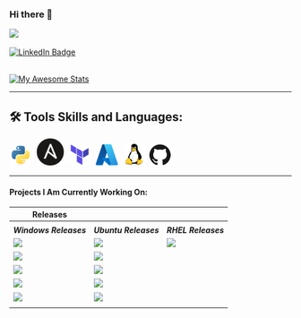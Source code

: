 ### Hi there 👋
![](https://komarev.com/ghpvc/?username=mrsteve81)

<div id="badges" align="left">
  <a href="https://www.linkedin.com/in/ron-mallory-12037a93/">
    <img src="https://img.shields.io/badge/LinkedIn-blue?style=for-the-badge&logo=linkedin&logoColor=white" alt="LinkedIn Badge"/>
  </a>
</div>
</br>

[![My Awesome Stats](https://awesome-github-stats.azurewebsites.net/user-stats/mrsteve81)](https://git.io/awesome-stats-card)

---
## :hammer_and_wrench: Tools Skills and Languages:
<div>
  <img src="https://github.com/devicons/devicon/blob/master/icons/python/python-original.svg" title="Python" alt="Python" width="40" height="40"/>&nbsp;
  <img src="https://github.com/devicons/devicon/blob/master/icons/ansible/ansible-original.svg" title="Ansible" alt="Ansible" width="50" height="50"/>&nbsp;
  <img src="https://github.com/devicons/devicon/blob/master/icons/terraform/terraform-original.svg" title="Terraform" alt="Terraform" width="40" height="40"/>&nbsp;
  <img src="https://github.com/devicons/devicon/blob/master/icons/azure/azure-original.svg" title="Azure" alt="Azure" width="40" height="40"/>&nbsp;
  <img src="https://github.com/devicons/devicon/blob/master/icons/linux/linux-original.svg" title="Linux" alt="Linux" width="40" height="40"/>&nbsp;
  <img src="https://github.com/devicons/devicon/blob/master/icons/github/github-original.svg"  title="Github" alt="Github" width="40" height="40"/>&nbsp;
</div>

---

#### Projects I Am Currently Working On:

| Releases |   |    |
|---|---|---|
| | |
| ***Windows Releases*** | ***Ubuntu Releases*** | ***RHEL Releases*** |
| [![][windows-2019-cis-shield]][windows-2019-cis]    | [![][ubuntu22-cis-shield]][ubuntu22-cis]    | [![][rhel8-cis-shield]][rhel8-cis] |
| [![][windows-2019-stig-shield]][windows-2019-stig]  | [![][ubuntu20-cis-shield]][ubuntu20-cis]    |
| [![][windows-2016-cis-shield]][windows-2016-cis]    | [![][ubuntu20-stig-shield]][ubuntu20-stig]  |
| [![][windows-2016-stig-shield]][windows-2016-stig]  | [![][ubuntu18-cis-shield]][ubuntu18-cis]    |
| [![][windows-2010-stig-shield]][windows-2010-stig]  | [![][ubuntu18-stig-shield]][ubuntu18-stig]  |
| | |

</br>

[windows-2016-cis]: https://github.com/ansible-lockdown/Windows-2016-CIS
[windows-2016-cis-shield]: https://img.shields.io/badge/Windows--2016--CIS-Repo-blue
[windows-2016-stig]: https://github.com/ansible-lockdown/Windows-2016-STIG
[windows-2016-stig-shield]: https://img.shields.io/badge/Windows--2016--STIG-Repo-blue
[windows-2019-cis]: https://github.com/ansible-lockdown/Windows-2019-CIS
[windows-2019-cis-shield]: https://img.shields.io/badge/Windows--2019--CIS-Repo-blue
[windows-2019-stig]: https://github.com/ansible-lockdown/Windows-2019-STIG
[windows-2019-stig-shield]: https://img.shields.io/badge/Windows--2019--STIG-Repo-blue
[windows-2010-stig]: https://github.com/ansible-lockdown/Windows-2010-STIG
[windows-2010-stig-shield]: https://img.shields.io/badge/Windows--2010--STIG-Repo-blue
[ubuntu20-cis]: https://github.com/ansible-lockdown/UBUNTU20-CIS
[ubuntu20-cis-shield]: https://img.shields.io/badge/Ubuntu20--CIS-Repo-blue
[ubuntu20-stig]: https://github.com/ansible-lockdown/UBUNTU20-STIG
[ubuntu20-stig-shield]: https://img.shields.io/badge/Ubuntu20--STIG-Repo-blue
[ubuntu22-cis]: https://github.com/ansible-lockdown/UBUNTU22-CIS
[ubuntu22-cis-shield]: https://img.shields.io/badge/Ubuntu22--CIS-Repo-blue
[ubuntu18-cis]: https://github.com/ansible-lockdown/UBUNTU18-CIS
[ubuntu18-cis-shield]: https://img.shields.io/badge/Ubuntu18--CIS-Repo-blue
[ubuntu18-stig]: https://github.com/ansible-lockdown/UBUNTU18-STIG
[ubuntu18-stig-shield]: https://img.shields.io/badge/Ubuntu18--STIG-Repo-blue
[rhel8-cis]: https://github.com/ansible-lockdown/RHEL8-CIS
[rhel8-cis-shield]: https://img.shields.io/badge/Rhel8--CIS-Repo-blue

<!--
**MrSteve81/mrsteve81** is a ✨ _special_ ✨ repository because its `README.md` (this file) appears on your GitHub profile.

Here are some ideas to get you started:

- 🔭 I’m currently working on ... Pipelines
- 🌱 I’m currently learning ...
- 👯 I’m looking to collaborate on ...
- 🤔 I’m looking for help with ...
- 💬 Ask me about ...
- 📫 How to reach me: ...
- 😄 Pronouns: ...
- ⚡ Fun fact: ...
-->
